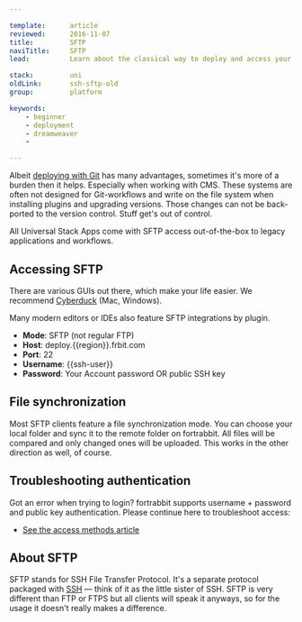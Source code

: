 ```yaml
---

template:      article
reviewed:      2016-11-07
title:         SFTP
naviTitle:     SFTP
lead:          Learn about the classical way to deploy and access your App on fortrabbit.

stack:         uni
oldLink:       ssh-sftp-old
group:         platform

keywords:
    - beginner
    - deployment
    - dreamweaver
    - 

---
```


Albeit [deploying with Git](git-deployment) has many advantages, sometimes it's more of a burden then it helps. Especially when working with CMS. These systems are often not designed for Git-workflows and write on the file system when installing plugins and upgrading versions. Those changes can not be back-ported to the version control. Stuff get's out of control.

All Universal Stack Apps come with SFTP access out-of-the-box to legacy applications and workflows.


## Accessing SFTP

There are various GUIs out there, which make your life easier. We recommend [Cyberduck](https://cyberduck.io/) (Mac, Windows).

<!-- TODO: Describe configuration of Cyberduck connection with example -->

Many modern editors or IDEs also feature SFTP integrations by plugin.

* **Mode**: SFTP (not regular FTP)
* **Host**: deploy.{{region}}.frbit.com
* **Port**: 22
* **Username**: {{ssh-user}}
* **Password**: Your Account password OR public SSH key


## File synchronization

Most SFTP clients feature a file synchronization mode. You can choose your local folder and sync it to the remote folder on fortrabbit. All files will be compared and only changed ones will be uploaded. This works in the other direction as well, of course.

<!-- TODO: for Frank, describe file exclution patterns maybe example with Transmit -->

## Troubleshooting authentication

Got an error when trying to login? fortrabbit supports username + password and public key authentication. Please continue here to troubleshoot access:

* [See the access methods article](/access-methods)


## About SFTP

SFTP stands for SSH File Transfer Protocol. It's a separate protocol packaged with [SSH]([SSH](ssh-uni)) — think of it as the little sister of SSH. SFTP is very different than FTP or FTPS but all clients will speak it anyways, so for the usage it doesn't really makes a difference.


